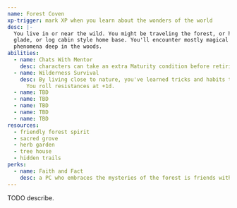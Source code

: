 ```yaml
---
name: Forest Coven
xp-trigger: mark XP when you learn about the wonders of the world
desc: |-
  You live in or near the wild. You might be traveling the forest, or have some kind of natural cave,
  glade, or log cabin style home base. You'll encounter mostly magical beings and mysterious
  phenomena deep in the woods.
abilities:
  - name: Chats With Mentor
    desc: characters can take an extra Maturity condition before retiring
  - name: Wilderness Survival
    desc: By living close to nature, you've learned tricks and habits that make you tougher.
      You roll resistances at +1d.
  - name: TBD
  - name: TBD
  - name: TBD
  - name: TBD
  - name: TBD
resources:
  - friendly forest spirit
  - sacred grove
  - herb garden
  - tree house
  - hidden trails
perks:
  - name: Faith and Fact
    desc: a PC who embraces the mysteries of the forest is friends with one who thinks there's a rational (if magical) explanation
---
```


TODO describe.